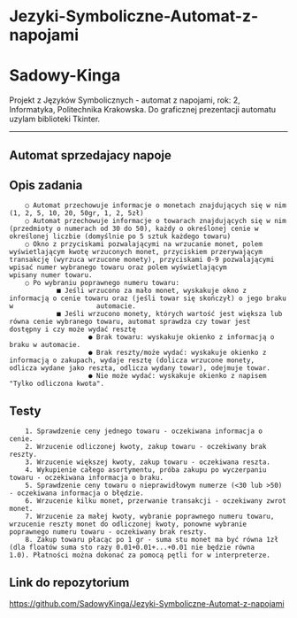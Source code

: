 # Jezyki-Symboliczne-Automat-z-napojami
# Sadowy-Kinga
Projekt z Języków Symbolicznych -  automat z napojami, rok: 2, Informatyka, Politechnika Krakowska.
Do graficznej prezentacji automatu uzylam biblioteki Tkinter.

-----------------------------------------------------------------------------------------------------
Automat sprzedajacy napoje
------------------------------------------------------------------------------------------------------

Opis zadania
------------------------------------------------------------------------------------------------------
        ○ Automat przechowuje informacje o monetach znajdujących się w nim (1, 2, 5, 10, 20, 50gr, 1, 2, 5zł) 
        ○ Automat przechowuje informacje o towarach znajdujących się w nim (przedmioty o numerach od 30 do 50), każdy o określonej cenie w           określonej liczbie (domyślnie po 5 sztuk każdego towaru) 
        ○ Okno z przyciskami pozwalającymi na wrzucanie monet, polem wyświetlającym kwotę wrzuconych monet, przyciskiem przerywającym                 transakcję (wyrzuca wrzucone monety), przyciskami 0-9 pozwalającymi wpisać numer wybranego towaru oraz polem wyświetlającym                 wpisany numer towaru. 
        ○ Po wybraniu poprawnego numeru towaru: 
                ■ Jeśli wrzucono za mało monet, wyskakuje okno z informacją o cenie towaru oraz (jeśli towar się skończył) o jego braku w                     automacie. 
                ■ Jeśli wrzucono monety, których wartość jest większa lub równa cenie wybranego towaru, automat sprawdza czy towar jest                       dostępny i czy może wydać resztę 
                        ● Brak towaru: wyskakuje okienko z informacją o braku w automacie.
                        ● Brak reszty/może wydać: wyskakuje okienko z informacją o zakupach, wydaje resztę (dolicza wrzucone monety,                                 odlicza wydane jako reszta, odlicza wydany towar), odejmuje towar.
                        ● Nie może wydać: wyskakuje okienko z napisem "Tylko odliczona kwota". 
                    
Testy 
----------------------------------------------------------------------------------------------------------
        1. Sprawdzenie ceny jednego towaru - oczekiwana informacja o cenie.
        2. Wrzucenie odliczonej kwoty, zakup towaru - oczekiwany brak reszty. 
        3. Wrzucenie większej kwoty, zakup towaru - oczekiwana reszta. 
        4. Wykupienie całego asortymentu, próba zakupu po wyczerpaniu towaru - oczekiwana informacja o braku. 
        5. Sprawdzenie ceny towaru o nieprawidłowym numerze (<30 lub >50) - oczekiwana informacja o błędzie.
        6. Wrzucenie kilku monet, przerwanie transakcji - oczekiwany zwrot monet.
        7. Wrzucenie za małej kwoty, wybranie poprawnego numeru towaru, wrzucenie reszty monet do odliczonej kwoty, ponowne wybranie                poprawnego numeru towaru - oczekiwany brak reszty. 
        8. Zakup towaru płacąc po 1 gr - suma stu monet ma być równa 1zł (dla floatów suma sto razy 0.01+0.01+...+0.01 nie będzie równa            1.0). Płatności można dokonać za pomocą pętli for w interpreterze.
        
Link do repozytorium
----------------------------------------------------------------------------------------------------------
https://github.com/SadowyKinga/Jezyki-Symboliczne-Automat-z-napojami
